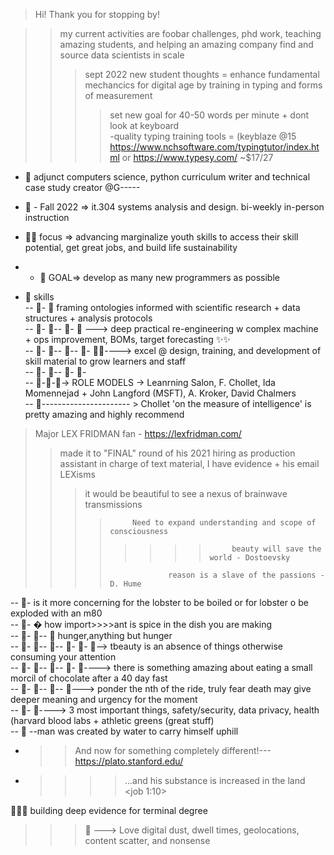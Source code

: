 
> Hi! Thank you for stopping by!  

>> my current activities are foobar challenges, phd work, teaching amazing students, and helping an amazing company find and source data scientists in scale  
>>>  sept 2022 new student thoughts = enhance fundamental mechancics for digital age by training in typing and forms of measurement  
>>>> set new goal for 40-50 words per minute + dont look at keyboard  
-quality typing training tools = (keyblaze @15 https://www.nchsoftware.com/typingtutor/index.html or  https://www.typesy.com/ ~$17/27  

- 👋 adjunct computers science, python curriculum writer and technical case study creator @G-----
- 👋 - Fall 2022 => it.304 systems analysis and design. bi-weekly in-person instruction
- 👋👋 focus => advancing marginalize youth skills to access their skill potential, get great jobs, and build life sustainability
- - 👋  GOAL=> develop as many new programmers as possible  

- 👋 skills  
-- 👀- 👀  framing ontologies informed with scientific research + data structures + analysis protocols  
-- 👀- 👀-- 👀- 👀 ---> deep practical re-engineering w complex machine + ops improvement, BOMs, target forecasting ✨✨  
-- 👀- 👀-- 👀-- 👀- 👀✨----> excel @ design, training, and development of skill material to grow learners and staff  
-- 👀- 👀-- 👀- 👀-  
-- 👀-👀-👀-> ROLE MODELS -> Leanrning Salon, F. Chollet, Ida Momennejad + John Langford (MSFT), A. Kroker, David Chalmers  
-- 👀---------------------- > Chollet 'on the measure of intelligence' is pretty amazing and highly recommend

> Major LEX FRIDMAN fan - https://lexfridman.com/  
>> made it to "FINAL" round of his 2021 hiring as production assistant in charge of text material, I have evidence + his email  
>>LEXisms  
>>>it would be beautiful to see a nexus of brainwave transmissions  
>>>>          Need to expand understanding and scope of consciousness   
>>>> >>>>          beauty will save the world - Dostoevsky   
>>>>                  reason is a slave of the passions - D. Hume  
-- 👀-   is it more concerning for the lobster to be boiled or for lobster o be exploded with an m80  
-- 👀- �  how import>>>>ant is spice in the dish you are making  
-- 👀- 👀-- 👀 hunger,anything but hunger  
-- 👀- 👀-- 👀-- 👀- 👀- 👀--> tbeauty is an absence of things otherwise consuming your attention    
-- 👀- 👀-- 👀-- 👀- 👀----> there is something amazing about eating a small morcil of chocolate after a 40 day fast   
-- 👀- 👀-- 👀-- 👀---> ponder the nth of the ride, truly fear death may give deeper meaning and urgency for the moment  
-- 👀- 👀---->  3 most important things, safety/security, data privacy, health (harvard blood labs + athletic greens (great stuff)   
-- 👀 --man was created by water to carry himself uphill  

- >> And now for something completely different!---  https://plato.stanford.edu/  
- >>>>...and his substance is increased in the land <job 1:10>  

👋👋👋    building deep evidence for terminal degree  
>>> 👀 ---> Love digital dust, dwell times, geolocations, content scatter, and nonsense   
